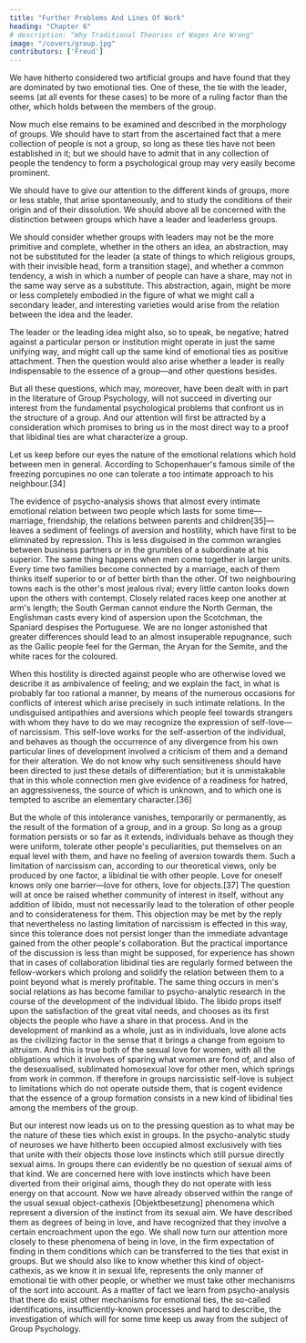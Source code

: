```yaml
---
title: "Further Problems And Lines Of Work"
heading: "Chapter 6"
# description: "Why Traditional Theories of Wages Are Wrong"
image: "/covers/group.jpg"
contributors: ['Freud']
---
```




We have hitherto considered two artificial groups and have found that they are dominated by two emotional ties. One of these, the tie with the leader, seems (at all events for these cases) to be more of a ruling factor than the other, which holds between the members of the group.

Now much else remains to be examined and described in the morphology of groups. We should have to start from the ascertained fact that a mere collection of people is not a group, so long as these ties have not been established in it; but we should have to admit that in any collection of people the tendency to form a psychological group may very easily become prominent. 

We should have to give our attention to the different kinds of groups, more or less stable, that arise spontaneously, and to study the conditions of their origin and of their dissolution. We should above all be concerned with the distinction between groups which have a leader and leaderless groups. 

We should consider whether groups with leaders may not be the more primitive and complete, whether in the others an idea, an abstraction, may not be substituted for the leader (a state of things to which religious groups, with their invisible head, form a transition stage), and whether a common tendency, a wish in which a number of people can have a share, may not in the same way serve as a substitute. This abstraction, again, might be more or less completely embodied in the figure of what we might call a secondary leader, and interesting varieties would arise from the relation between the idea and the leader. 

The leader or the leading idea might also, so to speak, be negative; hatred against a particular person or institution might operate in just the same unifying way, and might call up the same kind of emotional ties as positive attachment. Then the question would also arise whether a leader is really indispensable to the essence of a group—and other questions besides.

But all these questions, which may, moreover, have been dealt with in part in the literature of Group Psychology, will not succeed in diverting our interest from the fundamental psychological problems that confront us in the structure of a group. And our attention will first be attracted by a consideration which promises to bring us in the most direct way to a proof that libidinal ties are what characterize a group.

Let us keep before our eyes the nature of the emotional relations which hold between men in general. According to Schopenhauer's famous simile of the freezing porcupines no one can tolerate a too intimate approach to his neighbour.[34]

The evidence of psycho-analysis shows that almost every intimate emotional relation between two people which lasts for some time—marriage, friendship, the relations between parents and children[35]—leaves a sediment of feelings of aversion and hostility, which have first to be eliminated by repression. This is less disguised in the common wrangles between business partners or in the grumbles of a subordinate at his superior. The same thing happens when men come together in larger units. Every time two families become connected by a marriage, each of them thinks itself superior to or of better birth than the other. Of two neighbouring towns each is the other's most jealous rival; every little canton looks down upon the others with contempt. Closely related races keep one another at arm's length; the South German cannot endure the North German, the Englishman casts every kind of aspersion upon the Scotchman, the Spaniard despises the Portuguese. We are no longer astonished that greater differences should lead to an almost insuperable repugnance, such as the Gallic people feel for the German, the Aryan for the Semite, and the white races for the coloured.

When this hostility is directed against people who are otherwise loved we describe it as ambivalence of feeling; and we explain the fact, in what is probably far too rational a manner, by means of the numerous occasions for conflicts of interest which arise precisely in such intimate relations. In the undisguised antipathies and aversions which people feel towards strangers with whom they have to do we may recognize the expression of self-love—of narcissism. This self-love works for the self-assertion of the individual, and behaves as though the occurrence of any divergence from his own particular lines of development involved a criticism of them and a demand for their alteration. We do not know why such sensitiveness should have been directed to just these details of differentiation; but it is unmistakable that in this whole connection men give evidence of a readiness for hatred, an aggressiveness, the source of which is unknown, and to which one is tempted to ascribe an elementary character.[36]

But the whole of this intolerance vanishes, temporarily or permanently, as the result of the formation of a group, and in a group. So long as a group formation persists or so far as it extends, individuals behave as though they were uniform, tolerate other people's peculiarities, put themselves on an equal level with them, and have no feeling of aversion towards them. Such a limitation of narcissism can, according to our theoretical views, only be produced by one factor, a libidinal tie with other people. Love for oneself knows only one barrier—love for others, love for objects.[37] The question will at once be raised whether community of interest in itself, without any addition of libido, must not necessarily lead to the toleration of other people and to considerateness for them. This objection may be met by the reply that nevertheless no lasting limitation of narcissism is effected in this way, since this tolerance does not persist longer than the immediate advantage gained from the other people's collaboration. But the practical importance of the discussion is less than might be supposed, for experience has shown that in cases of collaboration libidinal ties are regularly formed between the fellow-workers which prolong and solidify the relation between them to a point beyond what is merely profitable. The same thing occurs in men's social relations as has become familiar to psycho-analytic research in the course of the development of the individual libido. The libido props itself upon the satisfaction of the great vital needs, and chooses as its first objects the people who have a share in that process. And in the development of mankind as a whole, just as in individuals, love alone acts as the civilizing factor in the sense that it brings a change from egoism to altruism. And this is true both of the sexual love for women, with all the obligations which it involves of sparing what women are fond of, and also of the desexualised, sublimated homosexual love for other men, which springs from work in common. If therefore in groups narcissistic self-love is subject to limitations which do not operate outside them, that is cogent evidence that the essence of a group formation consists in a new kind of libidinal ties among the members of the group.

But our interest now leads us on to the pressing question as to what may be the nature of these ties which exist in groups. In the psycho-analytic study of neuroses we have hitherto been occupied almost exclusively with ties that unite with their objects those love instincts which still pursue directly sexual aims. In groups there can evidently be no question of sexual aims of that kind. We are concerned here with love instincts which have been diverted from their original aims, though they do not operate with less energy on that account. Now we have already observed within the range of the usual sexual object-cathexis [Objektbesetzung] phenomena which represent a diversion of the instinct from its sexual aim. We have described them as degrees of being in love, and have recognized that they involve a certain encroachment upon the ego. We shall now turn our attention more closely to these phenomena of being in love, in the firm expectation of finding in them conditions which can be transferred to the ties that exist in groups. But we should also like to know whether this kind of object-cathexis, as we know it in sexual life, represents the only manner of emotional tie with other people, or whether we must take other mechanisms of the sort into account. As a matter of fact we learn from psycho-analysis that there do exist other mechanisms for emotional ties, the so-called identifications, insufficiently-known processes and hard to describe, the investigation of which will for some time keep us away from the subject of Group Psychology.

